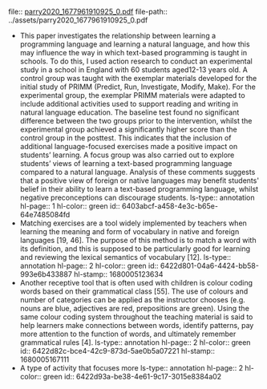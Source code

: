 file:: [parry2020_1677961910925_0.pdf](../assets/parry2020_1677961910925_0.pdf)
file-path:: ../assets/parry2020_1677961910925_0.pdf

- This paper investigates the relationship between learning a programming language and learning a natural language, and how this may influence the way in which text-based programming is taught in schools. To do this, I used action research to conduct an experimental study in a school in England with 60 students aged12-13 years old. A control group was taught with the exemplar materials developed for the initial study of PRIMM (Predict, Run, Investigate, Modify, Make). For the experimental group, the exemplar PRIMM materials were adapted to include additional activities used to support reading and writing in natural language education. The baseline test found no significant difference between the two groups prior to the intervention, whilst the experimental group achieved a significantly higher score than the control group in the posttest. This indicates that the inclusion of additional language-focused exercises made a positive impact on students’ learning. A focus group was also carried out to explore students’ views of learning a text-based programming language compared to a natural language. Analysis of these comments suggests that a positive view of foreign or native languages may benefit students' belief in their ability to learn a text-based programming language, whilst negative preconceptions can discourage students.
  ls-type:: annotation
  hl-page:: 1
  hl-color:: green
  id:: 6403abcf-a458-4e3c-b65e-64e7485084fd
- Matching exercises are a tool widely implemented by teachers when learning the meaning and form of vocabulary in native and foreign languages [19, 46]. The purpose of this method is to match a word with its definition, and this is supposed to be particularly good for learning and reviewing the lexical semantics of vocabulary [12]. 
  ls-type:: annotation
  hl-page:: 2
  hl-color:: green
  id:: 6422d801-04a6-4424-bb58-993e6b433887
  hl-stamp:: 1680005123634
- Another receptive tool that is often used with children is colour coding words based on their grammatical class [55]. The use of colours and number of categories can be applied as the instructor chooses (e.g. nouns are blue, adjectives are red, prepositions are green). Using the same colour coding system throughout the teaching material is said to help learners make connections between words, identify patterns, pay more attention to the function of words, and ultimately remember grammatical rules [4].
  ls-type:: annotation
  hl-page:: 2
  hl-color:: green
  id:: 6422d82c-bce4-42c9-873d-5ae0b5a07221
  hl-stamp:: 1680005167111
- A type of activity that focuses more
  ls-type:: annotation
  hl-page:: 2
  hl-color:: green
  id:: 6422d93a-be38-4e61-9c17-3015e8384a02